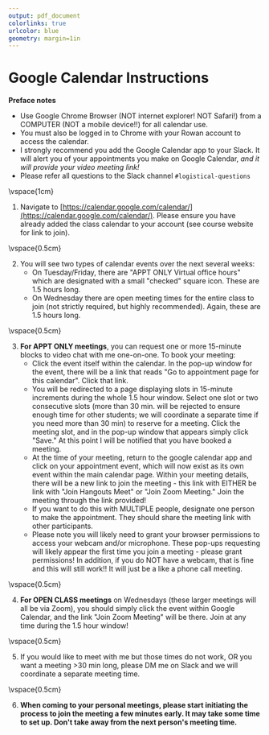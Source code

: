 ```yaml
---
output: pdf_document
colorlinks: true
urlcolor: blue
geometry: margin=1in
---
```

# Google Calendar Instructions

**Preface notes**

+ Use Google Chrome Browser (NOT internet explorer! NOT Safari!) from a COMPUTER (NOT a mobile device!!) for all calendar use. 
+ You must also be logged in to Chrome with your Rowan account to access the calendar.
+ I strongly recommend you add the Google Calendar app to your Slack. It will alert you of your appointments you make on Google Calendar, *and it will provide your video meeting link!*
+ Please refer all questions to the Slack channel `#logistical-questions`

\vspace{1cm}

1. Navigate to [https://calendar.google.com/calendar/](https://calendar.google.com/calendar/). Please ensure you have already added the class calendar to your account (see course website for link to join). 

\vspace{0.5cm}


2. You will see two types of calendar events over the next several weeks:
	+ On Tuesday/Friday, there are "APPT ONLY Virtual office hours" which are designated with a small "checked" square icon. These are 1.5 hours long.
	+ On Wednesday there are open meeting times for the entire class to join (not strictly required, but highly recommended). Again, these are 1.5 hours long.

\vspace{0.5cm}

3. **For APPT ONLY meetings**, you can request one or more 15-minute blocks to video chat with me one-on-one. To book your meeting:
	+ Click the event itself within the calendar. In the pop-up window for the event, there will be a link that reads "Go to appointment page for this calendar". Click that link. 
	+ You will be redirected to a page displaying slots in 15-minute increments during the whole 1.5 hour window. Select one slot or two consecutive slots (more than 30 min. will be rejected to ensure enough time for other students; we will coordinate a separate time if you need more than 30 min) to reserve for a meeting. Click the meeting slot, and in the pop-up window that appears simply click "Save." At this point I will be notified that you have booked a meeting. 
	+ At the time of your meeting, return to the google calendar app and click on your appointment event, which will now exist as its own event within the main calendar page. Within your meeting details, there will be a new link to join the meeting - this link with EITHER be link with "Join Hangouts Meet" or "Join Zoom Meeting." Join the meeting through the link provided!
	+ If you want to do this with MULTIPLE people, designate one person to make the appointment. They should share the meeting link with other participants.
	+ Please note you will likely need to grant your browser permissions to access your webcam and/or microphone. These pop-ups requesting will likely appear the first time you join a meeting - please grant permissions! In addition, if you do NOT have a webcam, that is fine and this will still work!! It will just be a like a phone call meeting.

\vspace{0.5cm}

4. **For OPEN CLASS meetings** on Wednesdays (these larger meetings will all be via Zoom), you should simply click the event within Google Calendar, and the link "Join Zoom Meeting" will be there. Join at any time during the 1.5 hour window!

\vspace{0.5cm}

5. If you would like to meet with me but those times do not work, OR you want a meeting >30 min long, please DM me on Slack and we will coordinate a separate meeting time.

\vspace{0.5cm}

6. 	**When coming to your personal meetings, please start initiating the process to join the meeting a few minutes early. It may take some time to set up. Don't take away from the next person's meeting time.**




	
	
	
